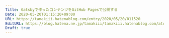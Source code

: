 ```yaml
---
Title: Gatsbyで作ったコンテンツをGitHub Pagesで公開する
Date: 2020-05-20T01:15:20+09:00
URL: https://tamakiii.hatenablog.com/entry/2020/05/20/011520
EditURL: https://blog.hatena.ne.jp/tamakiii/tamakiii.hatenablog.com/atom/entry/26006613570611009
Draft: true
---
```


